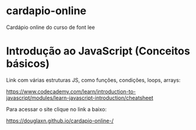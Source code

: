 # cardapio-online
Cardápio online do curso de font lee

<h1> Introdução ao JavaScript (Conceitos básicos) </h1>
 
Link com várias estruturas JS, como funções, condições, loops, arrays:

https://www.codecademy.com/learn/introduction-to-javascript/modules/learn-javascript-introduction/cheatsheet

Para acessar o site clique no link a baixo:

https://douglaxn.github.io/cardapio-online-/

